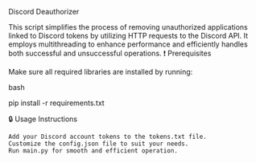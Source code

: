 Discord Deauthorizer

This script simplifies the process of removing unauthorized applications linked to Discord tokens by utilizing HTTP requests to the Discord API. It employs multithreading to enhance performance and efficiently handles both successful and unsuccessful operations.
❗ Prerequisites

Make sure all required libraries are installed by running:

bash

pip install -r requirements.txt

🔒 Usage Instructions

    Add your Discord account tokens to the tokens.txt file.
    Customize the config.json file to suit your needs.
    Run main.py for smooth and efficient operation.
